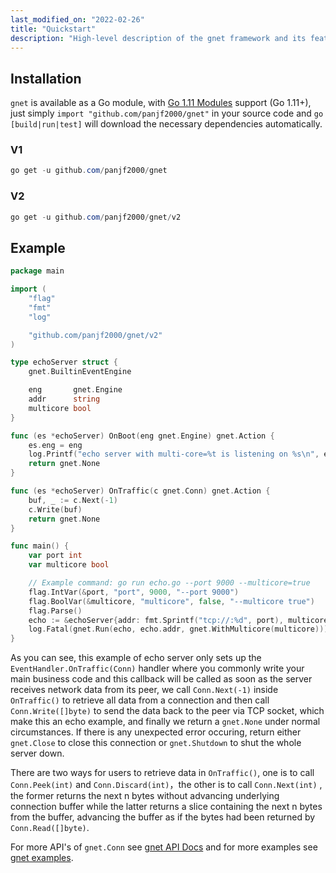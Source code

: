 ```yaml
---
last_modified_on: "2022-02-26"
title: "Quickstart"
description: "High-level description of the gnet framework and its features."
---
```


## Installation

`gnet` is available as a Go module, with [Go 1.11 Modules](https://github.com/golang/go/wiki/Modules) support (Go 1.11+), just simply `import "github.com/panjf2000/gnet"` in your source code and `go [build|run|test]` will download the necessary dependencies automatically.

### V1
```powershell
go get -u github.com/panjf2000/gnet
```

### V2
```powershell
go get -u github.com/panjf2000/gnet/v2
```

## Example

```go
package main

import (
	"flag"
	"fmt"
	"log"

	"github.com/panjf2000/gnet/v2"
)

type echoServer struct {
	gnet.BuiltinEventEngine

	eng       gnet.Engine
	addr      string
	multicore bool
}

func (es *echoServer) OnBoot(eng gnet.Engine) gnet.Action {
	es.eng = eng
	log.Printf("echo server with multi-core=%t is listening on %s\n", es.multicore, es.addr)
	return gnet.None
}

func (es *echoServer) OnTraffic(c gnet.Conn) gnet.Action {
	buf, _ := c.Next(-1)
	c.Write(buf)
	return gnet.None
}

func main() {
	var port int
	var multicore bool

	// Example command: go run echo.go --port 9000 --multicore=true
	flag.IntVar(&port, "port", 9000, "--port 9000")
	flag.BoolVar(&multicore, "multicore", false, "--multicore true")
	flag.Parse()
	echo := &echoServer{addr: fmt.Sprintf("tcp://:%d", port), multicore: multicore}
	log.Fatal(gnet.Run(echo, echo.addr, gnet.WithMulticore(multicore)))
}
```
As you can see, this example of echo server only sets up the `EventHandler.OnTraffic(Conn)` handler where you commonly write your main business code and this callback will be called as soon as the server receives network data from its peer, we call `Conn.Next(-1)` inside `OnTraffic()` to retrieve all data from a connection and then call `Conn.Write([]byte)` to send the data back to the peer via TCP socket, which make this an echo example, and finally we return a `gnet.None` under normal circumstances. If there is any unexpected error occuring, return either `gnet.Close` to close this connection or `gnet.Shutdown` to shut the whole server down.

There are two ways for users to retrieve data in `OnTraffic()`, one is to call `Conn.Peek(int)` and `Conn.Discard(int)`，the other is to call `Conn.Next(int)` , the former returns the next n bytes without advancing underlying connection buffer while the latter returns a slice containing the next n bytes from the buffer, advancing the buffer as if the bytes had been returned by `Conn.Read([]byte)`.

For more API's of `gnet.Conn` see [gnet API Docs](https://pkg.go.dev/github.com/panjf2000/gnet) and for more examples see [gnet examples](https://github.com/gnet-io/gnet-examples).

